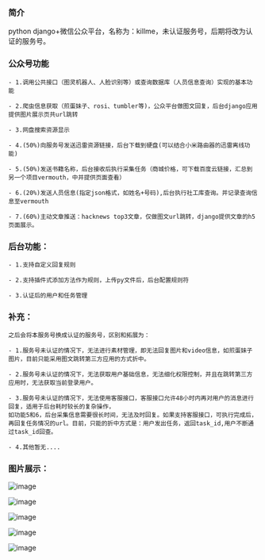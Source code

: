 ### 简介
python django+微信公众平台，名称为：killme，未认证服务号，后期将改为认证的服务号。

### 公众号功能


```
- 1.调用公共接口（图灵机器人、人脸识别等）或查询数据库（人员信息查询）实现的基本功能

- 2.爬虫信息获取（煎蛋妹子、rosi、tumbler等)，公众平台做图文回复，后台django应用提供图片展示页共url跳转

- 3.网盘搜索资源显示

- 4.(50%)向服务号发送迅雷资源链接，后台下载到硬盘(可以结合小米路由器的迅雷离线功能)

- 5.(50%)发送书籍名称，后台接收后执行采集任务（商城价格，可下载百度云链接，汇总到另一个项目vermouth，中并提供页面查看）

- 6.(20%)发送人员信息(指定json格式，如姓名+号码),后台执行社工库查询。并记录查询信息至vermouth

- 7.(60%)主动文章推送：hacknews top3文章，仅做图文url跳转，django提供文章的h5页面展示。
```


### 后台功能：


```
- 1.支持自定义回复规则

- 2.支持插件式添加方法作为规则，上传py文件后，后台配置规则符

- 3.认证后的用户和任务管理
```



### 补充：


```
之后会将本服务号换成认证的服务号，区别和拓展为：

- 1.服务号未认证的情况下，无法进行素材管理，即无法回复图片和video信息，如煎蛋妹子图片，目前只能采用图文跳转第三方应用的方式折中。

- 2.服务号未认证的情况下，无法获取用户基础信息，无法细化权限控制，并且在跳转第三方应用时，无法获取当前登录用户。

- 3.服务号未认证的情况下，无法使用客服接口，客服接口允许48小时内再对用户的消息进行回复，适用于后台耗时较长的复杂操作，
如功能5和6，后台采集信息需要很长时间，无法及时回复。如果支持客服接口，可执行完成后，再回复任务情况的url。目前，只能的折中方式是：用户发出任务，返回task_id,用户不断通过task_id回查。

- 4.其他暂无....
```


### 图片展示：

![image](https://github.com/yasongxu/wechat/blob/master/pic/w1.jpg?raw=true)

![image](https://github.com/yasongxu/wechat/blob/master/pic/w2.jpg?raw=true)

![image](https://github.com/yasongxu/wechat/blob/master/pic/w3.jpg?raw=true)

![image](https://github.com/yasongxu/wechat/blob/master/pic/w4.jpg?raw=true)

![image](https://github.com/yasongxu/wechat/blob/master/pic/xadmin.png?raw=true)
